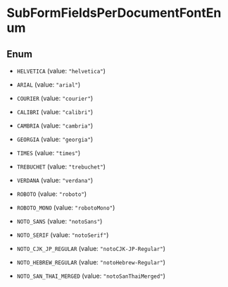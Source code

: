 

# SubFormFieldsPerDocumentFontEnum

## Enum


* `HELVETICA` (value: `"helvetica"`)

* `ARIAL` (value: `"arial"`)

* `COURIER` (value: `"courier"`)

* `CALIBRI` (value: `"calibri"`)

* `CAMBRIA` (value: `"cambria"`)

* `GEORGIA` (value: `"georgia"`)

* `TIMES` (value: `"times"`)

* `TREBUCHET` (value: `"trebuchet"`)

* `VERDANA` (value: `"verdana"`)

* `ROBOTO` (value: `"roboto"`)

* `ROBOTO_MONO` (value: `"robotoMono"`)

* `NOTO_SANS` (value: `"notoSans"`)

* `NOTO_SERIF` (value: `"notoSerif"`)

* `NOTO_CJK_JP_REGULAR` (value: `"notoCJK-JP-Regular"`)

* `NOTO_HEBREW_REGULAR` (value: `"notoHebrew-Regular"`)

* `NOTO_SAN_THAI_MERGED` (value: `"notoSanThaiMerged"`)



